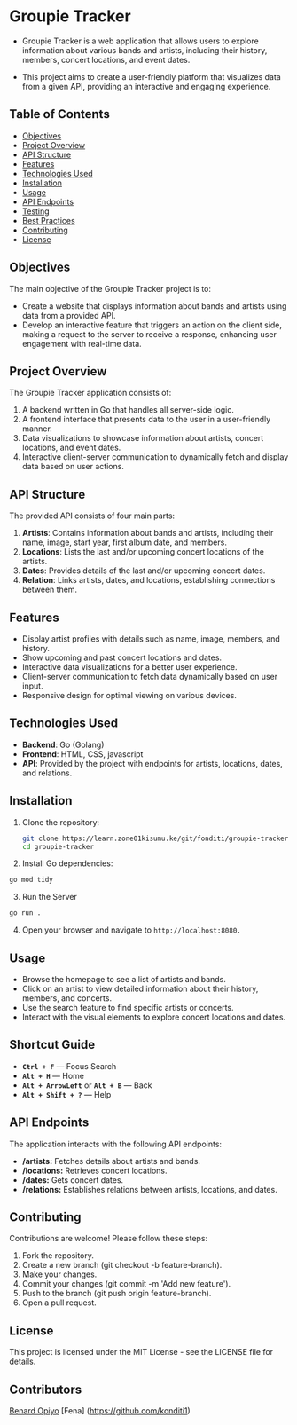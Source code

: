 # Groupie Tracker

* Groupie Tracker is a web application that allows users to explore information about various bands and artists, including their history, members, concert locations, and event dates. 

* This project aims to create a user-friendly platform that visualizes data from a given API, providing an interactive and engaging experience.

## Table of Contents

- [Objectives](#objectives)
- [Project Overview](#project-overview)
- [API Structure](#api-structure)
- [Features](#features)
- [Technologies Used](#technologies-used)
- [Installation](#installation)
- [Usage](#usage)
- [API Endpoints](#api-endpoints)
- [Testing](#testing)
- [Best Practices](#best-practices)
- [Contributing](#contributing)
- [License](#license)

## Objectives

The main objective of the Groupie Tracker project is to:

- Create a website that displays information about bands and artists using data from a provided API.
- Develop an interactive feature that triggers an action on the client side, making a request to the server to receive a response, enhancing user engagement with real-time data.

## Project Overview

The Groupie Tracker application consists of:

1. A backend written in Go that handles all server-side logic.
2. A frontend interface that presents data to the user in a user-friendly manner.
3. Data visualizations to showcase information about artists, concert locations, and event dates.
4. Interactive client-server communication to dynamically fetch and display data based on user actions.

## API Structure

The provided API consists of four main parts:

1. **Artists**: Contains information about bands and artists, including their name, image, start year, first album date, and members.
2. **Locations**: Lists the last and/or upcoming concert locations of the artists.
3. **Dates**: Provides details of the last and/or upcoming concert dates.
4. **Relation**: Links artists, dates, and locations, establishing connections between them.

## Features

- Display artist profiles with details such as name, image, members, and history.
- Show upcoming and past concert locations and dates.
- Interactive data visualizations for a better user experience.
- Client-server communication to fetch data dynamically based on user input.
- Responsive design for optimal viewing on various devices.

## Technologies Used

- **Backend**: Go (Golang)
- **Frontend**: HTML, CSS, javascript
- **API**: Provided by the project with endpoints for artists, locations, dates, and relations.

## Installation

1. Clone the repository:

   ```bash
   git clone https://learn.zone01kisumu.ke/git/fonditi/groupie-tracker.git
   cd groupie-tracker
   ```

2. Install Go dependencies:

```bash
go mod tidy

```

3. Run the Server

```bash
go run .
```

4. Open your browser and navigate to `http://localhost:8080.`

## Usage

* Browse the homepage to see a list of artists and bands.
* Click on an artist to view detailed information about their history, members, and concerts.
* Use the search feature to find specific artists or concerts.
* Interact with the visual elements to explore concert locations and dates.
  
## Shortcut Guide

- **`Ctrl + F`** — Focus Search
- **`Alt + H`** — Home
- **`Alt + ArrowLeft`** or **`Alt + B`** — Back
- **`Alt + Shift + ?`** — Help


## API Endpoints

The application interacts with the following API endpoints:

* **/artists:** Fetches details about artists and bands.
* **/locations:** Retrieves concert locations.
* **/dates:** Gets concert dates.
* **/relations:** Establishes relations between artists, locations, and dates.


## Contributing

Contributions are welcome! Please follow these steps:

1. Fork the repository.
2. Create a new branch (git checkout -b feature-branch).
3. Make your changes.
4. Commit your changes (git commit -m 'Add new feature').
5. Push to the branch (git push origin feature-branch).
6. Open a pull request.

## License

This project is licensed under the MIT License - see the LICENSE file for details.

## Contributors

[Benard Opiyo](https://github.com/benardopiyo) 
[Fena] (https://github.com/konditi1)
